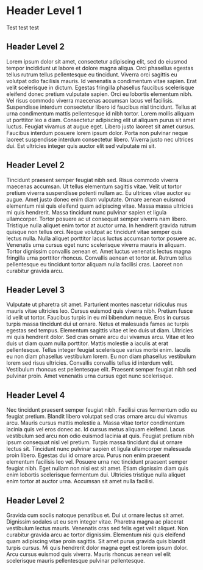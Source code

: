 <!---
title: Hello World Post Title
description: Playground for blogging platform
issueID: 1
-->

# Header Level 1
Test test test


## Header Level 2
Lorem ipsum dolor sit amet, consectetur adipiscing elit, sed do eiusmod tempor incididunt ut labore et dolore magna aliqua. Orci phasellus egestas tellus rutrum tellus pellentesque eu tincidunt. Viverra orci sagittis eu volutpat odio facilisis mauris. Id venenatis a condimentum vitae sapien. Erat velit scelerisque in dictum. Egestas fringilla phasellus faucibus scelerisque eleifend donec pretium vulputate sapien. Orci eu lobortis elementum nibh. Vel risus commodo viverra maecenas accumsan lacus vel facilisis. Suspendisse interdum consectetur libero id faucibus nisl tincidunt. Tellus at urna condimentum mattis pellentesque id nibh tortor. Lorem mollis aliquam ut porttitor leo a diam. Consectetur adipiscing elit ut aliquam purus sit amet luctus. Feugiat vivamus at augue eget. Libero justo laoreet sit amet cursus. Faucibus interdum posuere lorem ipsum dolor. Porta non pulvinar neque laoreet suspendisse interdum consectetur libero. Viverra justo nec ultrices dui. Est ultricies integer quis auctor elit sed vulputate mi sit.

## Header Level 2
Tincidunt praesent semper feugiat nibh sed. Risus commodo viverra maecenas accumsan. Ut tellus elementum sagittis vitae. Velit ut tortor pretium viverra suspendisse potenti nullam ac. Eu ultrices vitae auctor eu augue. Amet justo donec enim diam vulputate. Ornare aenean euismod elementum nisi quis eleifend quam adipiscing vitae. Massa massa ultricies mi quis hendrerit. Massa tincidunt nunc pulvinar sapien et ligula ullamcorper. Tortor posuere ac ut consequat semper viverra nam libero. Tristique nulla aliquet enim tortor at auctor urna. In hendrerit gravida rutrum quisque non tellus orci. Neque volutpat ac tincidunt vitae semper quis lectus nulla. Nulla aliquet porttitor lacus luctus accumsan tortor posuere ac. Venenatis urna cursus eget nunc scelerisque viverra mauris in aliquam. Tortor dignissim convallis aenean et. Amet luctus venenatis lectus magna fringilla urna porttitor rhoncus. Convallis aenean et tortor at. Rutrum tellus pellentesque eu tincidunt tortor aliquam nulla facilisi cras. Laoreet non curabitur gravida arcu.

## Header Level 3
Vulputate ut pharetra sit amet. Parturient montes nascetur ridiculus mus mauris vitae ultricies leo. Cursus euismod quis viverra nibh. Pretium fusce id velit ut tortor. Faucibus turpis in eu mi bibendum neque. Eros in cursus turpis massa tincidunt dui ut ornare. Netus et malesuada fames ac turpis egestas sed tempus. Elementum sagittis vitae et leo duis ut diam. Ultricies mi quis hendrerit dolor. Sed cras ornare arcu dui vivamus arcu. Vitae et leo duis ut diam quam nulla porttitor. Mattis molestie a iaculis at erat pellentesque. Tellus integer feugiat scelerisque varius morbi enim. Iaculis eu non diam phasellus vestibulum lorem. Eu non diam phasellus vestibulum lorem sed risus ultricies. Convallis convallis tellus id interdum velit. Vestibulum rhoncus est pellentesque elit. Praesent semper feugiat nibh sed pulvinar proin. Amet venenatis urna cursus eget nunc scelerisque.

## Header Level 4
Nec tincidunt praesent semper feugiat nibh. Facilisi cras fermentum odio eu feugiat pretium. Blandit libero volutpat sed cras ornare arcu dui vivamus arcu. Mauris cursus mattis molestie a. Massa vitae tortor condimentum lacinia quis vel eros donec ac. Id cursus metus aliquam eleifend. Lacus vestibulum sed arcu non odio euismod lacinia at quis. Feugiat pretium nibh ipsum consequat nisl vel pretium. Turpis massa tincidunt dui ut ornare lectus sit. Tincidunt nunc pulvinar sapien et ligula ullamcorper malesuada proin libero. Egestas dui id ornare arcu. Purus non enim praesent elementum facilisis leo vel. Posuere urna nec tincidunt praesent semper feugiat nibh. Eget nullam non nisi est sit amet. Etiam dignissim diam quis enim lobortis scelerisque fermentum dui. Ultricies tristique nulla aliquet enim tortor at auctor urna. Accumsan sit amet nulla facilisi.

## Header Level 2
Gravida cum sociis natoque penatibus et. Dui ut ornare lectus sit amet. Dignissim sodales ut eu sem integer vitae. Pharetra magna ac placerat vestibulum lectus mauris. Venenatis cras sed felis eget velit aliquet. Non curabitur gravida arcu ac tortor dignissim. Elementum nisi quis eleifend quam adipiscing vitae proin sagittis. Sit amet purus gravida quis blandit turpis cursus. Mi quis hendrerit dolor magna eget est lorem ipsum dolor. Arcu cursus euismod quis viverra. Mauris rhoncus aenean vel elit scelerisque mauris pellentesque pulvinar pellentesque.
